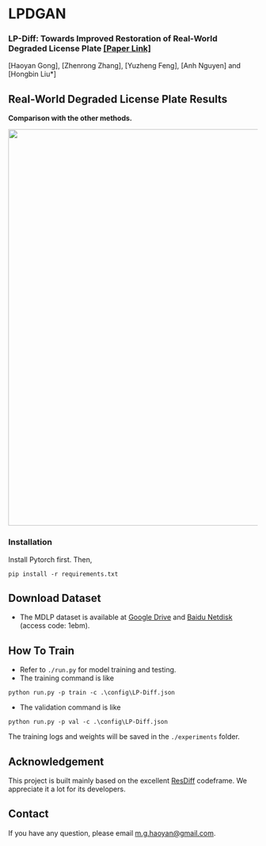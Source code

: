 # LPDGAN


### LP-Diff: Towards Improved Restoration of Real-World Degraded License Plate [[Paper Link]]([https://arxiv.org/abs/2404.13677](https://openaccess.thecvf.com/content/CVPR2025/html/Gong_LP-Diff_Towards_Improved_Restoration_of_Real-World_Degraded_License_Plate_CVPR_2025_paper.html))
[Haoyan Gong], [Zhenrong Zhang], [Yuzheng Feng], [Anh Nguyen] and [Hongbin Liu*]


## Real-World Degraded License Plate Results

**Comparison with the other methods.**

<img src="https://github.com/haoyGONG/LP-Diff/tree/main/figs/results_with_word.png" width="800"/>



### Installation
Install Pytorch first.
Then,
```
pip install -r requirements.txt
```

## Download Dataset
- The MDLP dataset is available at [Google Drive](https://drive.google.com/file/d/1UpECGcWcF92z-P6pJ9couzGTXb1TMHqk/view?usp=sharing) and [Baidu Netdisk](https://pan.baidu.com/s/1Aphb_jIx_0tRR71BBbwVwA?pwd=1ebm) (access code: 1ebm).  


## How To Train
- Refer to `./run.py` for model training and testing.
- The training command is like
```
python run.py -p train -c .\config\LP-Diff.json
```
- The validation command is like
```
python run.py -p val -c .\config\LP-Diff.json
```

The training logs and weights will be saved in the `./experiments` folder.

## Acknowledgement
This project is built mainly based on the excellent [ResDiff](https://github.com/LYL1015/ResDiff/tree/master) codeframe. We appreciate it a lot for its developers.

## Contact
If you have any question, please email m.g.haoyan@gmail.com.
